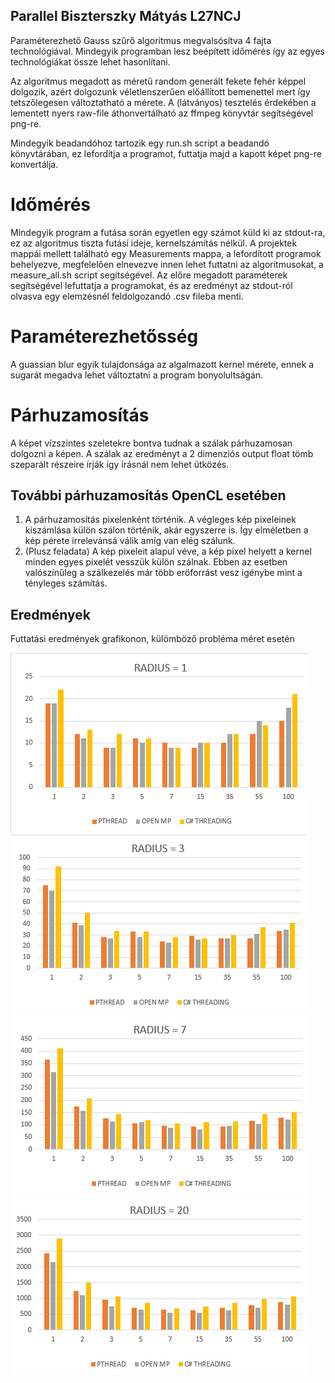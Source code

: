 ## Parallel Biszterszky Mátyás L27NCJ

Paraméterezhető Gauss szűrő algoritmus megvalsósítva 4 fajta technológiával. Mindegyik programban lesz beépített időmérés így az egyes technológiákat össze lehet hasonlítani.


Az algoritmus megadott as méretű random generált fekete fehér képpel dolgozik, azért dolgozunk véletlenszerűen előállított bemenettel mert így tetszőlegesen változtatható a mérete. A (látványos) tesztelés érdekében a lementett nyers raw-file áthonvertálható az ffmpeg könyvtár segítségével png-re.

Mindegyik beadandóhoz tartozik egy run.sh script a beadandó könyvtárában, ez lefordítja a programot, futtatja majd a kapott képet png-re konvertálja.


# Időmérés

Mindegyik program a futása során egyetlen egy számot küld ki az stdout-ra, ez az algoritmus tiszta futási ideje, kernelszámítás nélkül. A projektek mappái mellett található egy Measurements mappa, a lefordított programok behelyezve, megfelelően elnevezve innen lehet futtatni az algoritmusokat, a measure_all.sh script segítségével. Az előre megadott paraméterek segítségével lefuttatja a programokat, és az eredményt az stdout-ról olvasva egy elemzésnél feldolgozandó .csv fileba menti.

# Paraméterezhetősség

A guassian blur egyik tulajdonsága az algalmazott kernel mérete, ennek a sugarát megadva lehet változtatni a program bonyolultságán.

# Párhuzamosítás

A képet vízszintes szeletekre bontva tudnak a szálak párhuzamosan dolgozni a képen. A szálak az eredményt a 2 dimenziós output float tömb szeparált részeire írják így írásnál nem lehet ütközés.

## További párhuzamosítás OpenCL esetében

1. A párhuzamosítás pixelenként történik. A végleges kép pixeleinek kiszámlása külön szálon történik, akár egyszerre is. Így elméletben a kép pérete irrelevánsá válik amíg van elég szálunk.
2. (Plusz feladata) A kép pixeleit alapul véve, a kép pixel helyett a kernel minden egyes pixelét vesszük külön szálnak. Ebben az esetben valószínűleg a szálkezelés már több erőforrást vesz igénybe mint a tényleges számítás.


## Eredmények

Futtatási eredmények grafikonon, külömböző probléma méret esetén

![radius1](https://github.com/mrByco/parralel-L27NCJ/blob/master/beadandok/ResultImages/r1.png?raw=true)
![radius3](https://github.com/mrByco/parralel-L27NCJ/blob/master/beadandok/ResultImages/r3.png?raw=true)
![radius7](https://github.com/mrByco/parralel-L27NCJ/blob/master/beadandok/ResultImages/r7.png?raw=true)
![radius20](https://github.com/mrByco/parralel-L27NCJ/blob/master/beadandok/ResultImages/r20.png?raw=true)
